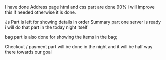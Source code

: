 I have done Address page html and css part are done 90% i will improve this if needed otherwise it is done.

Js Part is left for showing details in order Summary part one server is ready i will do that part in the today night itself

bag part is also done for showing the items in the bag;

Checkout / payment part will be done in the night and it will be half way there towards our goal



